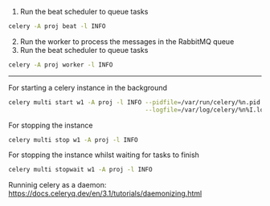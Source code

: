
1.  Run the beat scheduler to queue tasks
```bash
celery -A proj beat -l INFO
```

2. Run the worker to process the messages in the RabbitMQ queue
1.  Run the beat scheduler to queue tasks
```bash
celery -A proj worker -l INFO
```

***

For starting a celery instance in the background
```bash
celery multi start w1 -A proj -l INFO --pidfile=/var/run/celery/%n.pid \
                                      --logfile=/var/log/celery/%n%I.log
```

For stopping the instance
```bash
celery multi stop w1 -A proj -l INFO
```

For stopping the instance whilst waiting for tasks to finish
```bash
celery multi stopwait w1 -A proj -l INFO
```

Runninig celery as a daemon:
https://docs.celeryq.dev/en/3.1/tutorials/daemonizing.html
